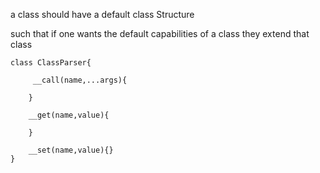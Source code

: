 a class should have a default class Structure


such that if one wants the default capabilities of a class they 
extend that class

```ecmascript 6
class ClassParser{
    
     __call(name,...args){
        
    }
      
    __get(name,value){
        
    }
    
    __set(name,value){}
}
```